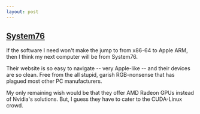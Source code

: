 ```yaml
---
layout: post
---
```


## [System76](https://system76.com)

If the software I need won't make the jump to from x86-64 to Apple ARM, then I think my next computer will be from System76.

Their website is so easy to navigate -- very Apple-like -- and their devices are so clean. Free from the all stupid, garish RGB-nonsense that has plagued most other PC manufacturers.

My only remaining wish would be that they offer AMD Radeon GPUs instead of Nvidia's solutions. But, I guess they have to cater to the CUDA-Linux crowd. 
